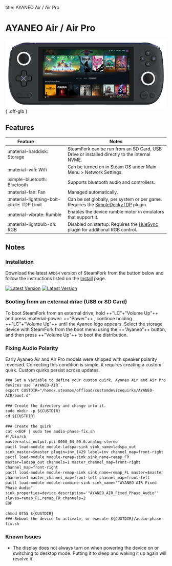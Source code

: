 title: AYANEO Air / Air Pro

# AYANEO Air / Air Pro

![](../../_inc/images/devices/ayaneo-air.png){ .off-glb }

## Features

| Feature&nbsp;&nbsp;&nbsp;&nbsp;&nbsp;&nbsp;&nbsp;&nbsp;&nbsp;&nbsp;&nbsp;&nbsp;&nbsp;&nbsp;&nbsp;&nbsp; | Notes |
| -- | -- |
| :material-harddisk: Storage | SteamFork can be run from an SD Card, USB Drive or installed directly to the internal NVME. 
| :material-wifi: Wifi | Can be turned on in Steam OS under Main Menu > Network Settings. |
| :simple-bluetooth: Bluetooth | Supports bluetooth audio and controllers. |
| :material-fan: Fan | Managed automatically. |
| :material-lightning-bolt-circle: TDP Limit | Can be set globally, per system or per game. Requires the [SimpleDeckyTDP](https://github.com/SteamFork/SimpleDeckyTDP) plugin.|
| :material-vibrate: Rumble | Enables the device rumble motor in emulators that support it. |
| :material-lightbulb-on: RGB | Disabled on startup. Requires the [HueSync](https://github.com/honjow/HueSync) plugin for additional RGB control.|

## Notes

### Installation

Download the latest `AMD64` version of SteamFork from the button below and follow the instructions listed on the [Install](../../../play/install/) page.

[![Latest Version](https://img.shields.io/github/release/SteamFork/distribution.svg?labelColor=111111&color=5998FF&label=Latest&style=flat#only-light)](https://github.com/SteamFork/distribution/releases/latest)
[![Latest Version](https://img.shields.io/github/release/SteamFork/distribution.svg?labelColor=dddddd&color=5998FF&label=Latest&style=flat#only-dark)](https://github.com/SteamFork/distribution/releases/latest)

### Booting from an external drive (USB or SD Card)

To boot SteamFork from an external drive, hold ++"LC"+"Volume Up"++ and press :material-power: ++"Power"++ ,
continue holding ++"LC"+"Volume Up"++ until the Ayaneo logo appears.
Select the storage device with SteamFork from the boot menu using the ++"Ayaneo"++ button, and then press ++"Volume Up"++ to boot the distribution.

### Fixing Audio Polarity
Early Ayaneo Air and Air Pro models were shipped with speaker polarity reversed.  Correcting this condition is simple, it requires creating a custom quirk.  Custom quirks persist across updates.

```
### Set a variable to define your custom quirk, Ayaneo Air and Air Pro devices use `AYANEO-AIR`.
export CUSTDIR="/home/.steamos/offload/customdevicequirks/AYANEO-AIR/boot.d"

### Create the directory and change into it.
sudo mkdir -p ${CUSTDIR}
cd ${CUSTDIR}

### Create the quirk
cat <<EOF | sudo tee audio-phase-fix.sh
#!/bin/sh
master=alsa_output.pci-0000_04_00.6.analog-stereo
pactl load-module module-ladspa-sink sink_name=ladspa_out sink_master=$master plugin=inv_1429 label=inv channel_map=front-right
pactl load-module module-remap-sink sink_name=remap_FR master=ladspa_out channels=1 master_channel_map=front-right channel_map=front-right
pactl load-module module-remap-sink sink_name=remap_FL master=$master channels=1 master_channel_map=front-left channel_map=front-left
pactl load-module module-combine-sink sink_name='"AYANEO AIR Fixed Phase Audio"' sink_properties=device.description='"AYANEO_AIR_Fixed_Phase_Audio"' slaves=remap_FL,remap_FR channels=2
EOF

chmod 0755 ${CUSTDIR}
### Reboot the device to activate, or execute ${CUSTDIR}/audio-phase-fix.sh
```

### Known Issues

* The display does not always turn on when powering the device on or switching to desktop mode.  Putting it to sleep and waking it up again will resolve it.
